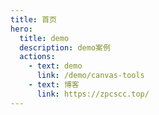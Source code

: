 ```yaml
---
title: 首页
hero:
  title: demo
  description: demo案例
  actions:
    - text: demo
      link: /demo/canvas-tools
    - text: 博客
      link: https://zpcscc.top/
---
```

